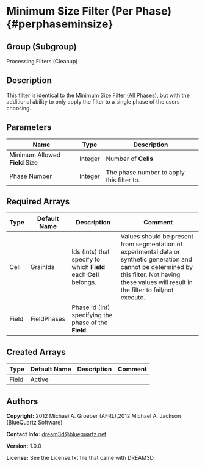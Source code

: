 Minimum Size Filter (Per Phase) {#perphaseminsize}
======

## Group (Subgroup) ##
Processing Filters (Cleanup)

## Description ##
This filter is identical to the [Minimum Size Filter (All Phases)](MinSize.html ""), but with the additional ability to only apply the filter to a single phase of the users choosing.


## Parameters ##

| Name | Type | Description |
|------|------| ------- |
| Minimum Allowed **Field** Size | Integer | Number of **Cells** |
| Phase Number | Integer | The phase number to apply this filter to. |

## Required Arrays ##

| Type | Default Name | Description | Comment |
|------|--------------|-------------|---------|
| Cell | GrainIds | Ids (ints) that specify to which **Field** each **Cell** belongs. | Values should be present from segmentation of experimental data or synthetic generation and cannot be determined by this filter. Not having these values will result in the filter to fail/not execute.|
| Field | FieldPhases | Phase Id (int) specifying the phase of the **Field**| |

## Created Arrays ##

| Type | Default Name | Description | Comment |
|------|--------------|-------------|---------|
| Field | Active | |  |

## Authors ##

**Copyright:** 2012 Michael A. Groeber (AFRL),2012 Michael A. Jackson (BlueQuartz Software)

**Contact Info:** dream3d@bluequartz.net

**Version:** 1.0.0

**License:**  See the License.txt file that came with DREAM3D.



